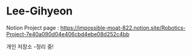 # Lee-Gihyeon
Notion Project page :
https://impossible-moat-822.notion.site/Robotics-Project-7e40a090d04e406cbd4ebe08d252c4bb



개인 저장소
 -정리 중!
